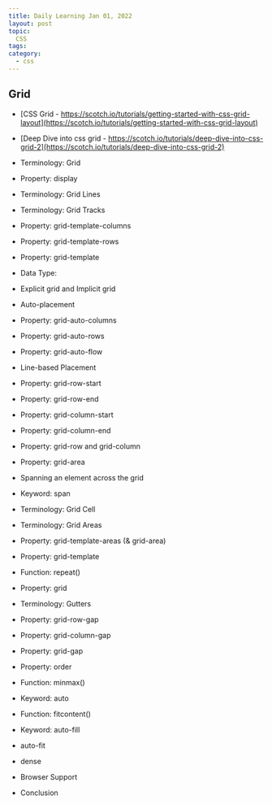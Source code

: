 ```yaml
---
title: Daily Learning Jan 01, 2022
layout: post
topic:
  CSS
tags:
category:
  - css
---
```


## Grid 

* [CSS Grid - https://scotch.io/tutorials/getting-started-with-css-grid-layout](https://scotch.io/tutorials/getting-started-with-css-grid-layout)
* [Deep Dive into css grid - https://scotch.io/tutorials/deep-dive-into-css-grid-2](https://scotch.io/tutorials/deep-dive-into-css-grid-2)

* Terminology: Grid
* Property: display
* Terminology: Grid Lines
* Terminology: Grid Tracks
* Property: grid-template-columns
* Property: grid-template-rows
* Property: grid-template
* Data Type:
* Explicit grid and Implicit grid
* Auto-placement
* Property: grid-auto-columns
* Property: grid-auto-rows
* Property: grid-auto-flow
* Line-based Placement
* Property: grid-row-start
* Property: grid-row-end
* Property: grid-column-start
* Property: grid-column-end
* Property: grid-row and grid-column
* Property: grid-area
* Spanning an element across the grid
* Keyword: span
* Terminology: Grid Cell
* Terminology: Grid Areas
* Property: grid-template-areas (& grid-area)
* Property: grid-template
* Function: repeat()
* Property: grid
* Terminology: Gutters
* Property: grid-row-gap
* Property: grid-column-gap
* Property: grid-gap
* Property: order
* Function: minmax()
* Keyword: auto
* Function: fitcontent()
* Keyword: auto-fill
* auto-fit
* dense
* Browser Support
* Conclusion
